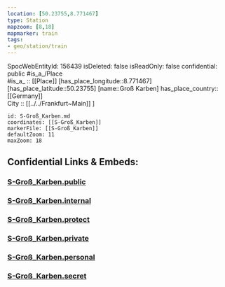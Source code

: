 ```yaml
---
location: [50.23755,8.771467] 
type: Station 
mapzoom: [8,18] 
mapmarker: train 
tags:
- geo/station/train
---
```

SpocWebEntityId: 156439
isDeleted: false
isReadOnly: false
confidential: public
#is_a_/Place  
#is_a_ :: [[Place]] 
[has_place_longitude::8.771467] 
[has_place_latitude::50.23755] 
[name::Groß Karben] 
has_place_country:: [[Germany]]  
City :: [[../../Frankfurt~Main]] ] 


```leaflet
id: S-Groß_Karben.md
coordinates: [[S-Groß_Karben]] 
markerFile: [[S-Groß_Karben]] 
defaultZoom: 11 
maxZoom: 18
```


## Confidential Links & Embeds: 

### [S-Groß_Karben.public](/_public/\Earth\Continent\Europe\Europe~Central\Germany\Germany~West\Hessen\counties~Hessen\Frankfurt~Main\Stations-FFM~SS-Groß_Karben.public.md) 

### [S-Groß_Karben.internal](/_internal/\Earth\Continent\Europe\Europe~Central\Germany\Germany~West\Hessen\counties~Hessen\Frankfurt~Main\Stations-FFM~SS-Groß_Karben.internal.md) 

### [S-Groß_Karben.protect](/_protect/\Earth\Continent\Europe\Europe~Central\Germany\Germany~West\Hessen\counties~Hessen\Frankfurt~Main\Stations-FFM~SS-Groß_Karben.protect.md) 

### [S-Groß_Karben.private](/_private/\Earth\Continent\Europe\Europe~Central\Germany\Germany~West\Hessen\counties~Hessen\Frankfurt~Main\Stations-FFM~SS-Groß_Karben.private.md) 

### [S-Groß_Karben.personal](/_personal/\Earth\Continent\Europe\Europe~Central\Germany\Germany~West\Hessen\counties~Hessen\Frankfurt~Main\Stations-FFM~SS-Groß_Karben.personal.md) 

### [S-Groß_Karben.secret](/_secret/\Earth\Continent\Europe\Europe~Central\Germany\Germany~West\Hessen\counties~Hessen\Frankfurt~Main\Stations-FFM~SS-Groß_Karben.secret.md)

